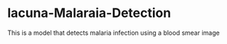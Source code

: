 # lacuna-Malaraia-Detection
This is a model that detects malaria infection using a blood smear image
